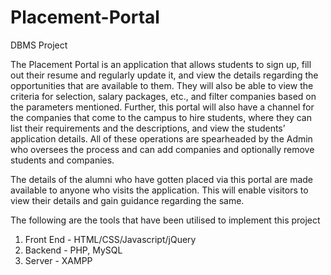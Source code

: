 # Placement-Portal
DBMS Project

The Placement Portal is an application that allows students to sign up, fill out their resume
and regularly update it, and view the details regarding the opportunities that are available
to them. They will also be able to view the criteria for selection, salary packages, etc., and
filter companies based on the parameters mentioned. Further, this portal will also have a
channel for the companies that come to the campus to hire students, where they can list
their requirements and the descriptions, and view the students’ application details. All of
these operations are spearheaded by the Admin who oversees the process and can add
companies and optionally remove students and companies.

The details of the alumni who have gotten placed via this portal are made available to
anyone who visits the application. This will enable visitors to view their details and gain
guidance regarding the same.

The following are the tools that have been utilised to implement this project
1. Front End - HTML/CSS/Javascript/jQuery
2. Backend - PHP, MySQL
3. Server - XAMPP

